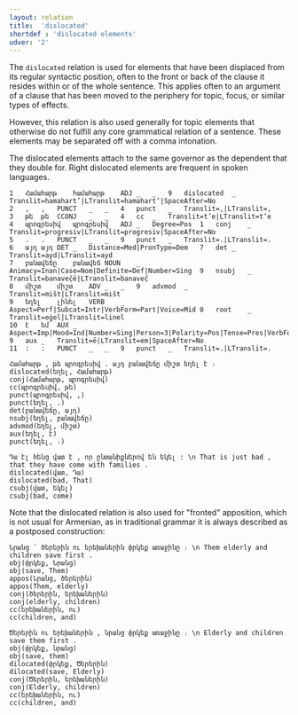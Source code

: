 ```yaml
---
layout: relation
title:  'dislocated'
shortdef : 'dislocated elements'
udver: '2'
---
```


The `dislocated` relation is used for elements that have been displaced from its regular syntactic position, often to the front or back of the clause it resides within or of the whole sentence. This applies often to an argument of a clause that has been moved to the periphery for topic, focus, or similar types of effects.

However, this relation is also used generally for topic elements that otherwise do not fulfill any core grammatical relation of a sentence. These elements may be separated off with a comma intonation.

The dislocated elements attach to the same governor as the dependent that they double for. Right dislocated elements are frequent in
spoken languages.

~~~ conllu
1	Համահարթ	համահարթ	ADJ	_	_	9	dislocated	_	Translit=hamahart’|LTranslit=hamahart’|SpaceAfter=No
2	,	,	PUNCT	_	_	4	punct	_	Translit=,|LTranslit=,
3	թե	թե	CCONJ	_	_	4	cc	_	Translit=t’e|LTranslit=t’e
4	պրոգրեսիվ	պրոգրեսիվ	ADJ	_	Degree=Pos	1	conj	_	Translit=progresiv|LTranslit=progresiv|SpaceAfter=No
5	.	.	PUNCT	_	_	9	punct	_	Translit=.|LTranslit=.
6	այդ	այդ	DET	_	Distance=Med|PronType=Dem	7	det	_	Translit=ayd|LTranslit=ayd
7	բանավեճը	բանավեճ	NOUN	_	Animacy=Inan|Case=Nom|Definite=Def|Number=Sing	9	nsubj	_	Translit=banaveč̣ë|LTranslit=banaveč̣
8	միշտ	միշտ	ADV	_	_	9	advmod	_	Translit=mišt|LTranslit=mišt
9	եղել	լինել	VERB	_	Aspect=Perf|Subcat=Intr|VerbForm=Part|Voice=Mid	0	root	_	Translit=eġel|LTranslit=linel
10	է	եմ	AUX	_	Aspect=Imp|Mood=Ind|Number=Sing|Person=3|Polarity=Pos|Tense=Pres|VerbForm=Fin	9	aux	_	Translit=ē|LTranslit=em|SpaceAfter=No
11	:	:	PUNCT	_	_	9	punct	_	Translit=.|LTranslit=.

~~~

~~~ sdparse
Համահարթ , թե պրոգրեսիվ . այդ բանավեճը միշտ եղել է ։
dislocated(եղել, Համահարթ)
conj(Համահարթ, պրոգրեսիվ)
cc(պրոգրեսիվ, թե)
punct(պրոգրեսիվ, ,)
punct(եղել, .)
det(բանավեճը, այդ)
nsubj(եղել, բանավեճը)
advmod(եղել, միշտ)
aux(եղել, է)
punct(եղել, ։)
~~~

~~~ sdparse
Դա էլ հենց վատ է , որ ընտանիքներով են եկել : \n That is just bad , that they have come with families .
dislocated(վատ, Դա)
dislocated(bad, That)
csubj(վատ, եկել)
csubj(bad, come)
~~~

Note that the dislocated relation is also used for "fronted" apposition, which is not usual for Armenian, as in traditional grammar it is always described as a postposed construction:

~~~ sdparse
Նրանց ՝ ծերերին ու երեխաներին փրկեք առաջինը ։ \n Them elderly and children save first .
obj(փրկեք, Նրանց)
obj(save, Them)
appos(Նրանց, ծերերին)
appos(Them, elderly)
conj(ծերերին, երեխաներին)
conj(elderly, children)
cc(երեխաներին, ու)
cc(children, and)
~~~ 

~~~ sdparse
Ծերերին ու երեխաներին , նրանց փրկեք առաջինը ։ \n Elderly and children save them first .
obj(փրկեք, նրանց)
obj(save, them)
dilocated(փրկեք, Ծերերին)
dilocated(save, Elderly)
conj(Ծերերին, երեխաներին)
conj(Elderly, children)
cc(երեխաներին, ու)
cc(children, and)
~~~
